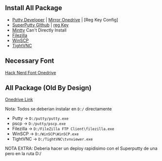 ## Install All Package
- [Putty Developer](https://www.chiark.greenend.org.uk/~sgtatham/putty/snapshot.html) | [Mirror Onedrive]() | [Reg Key Config]
- [SuperPutty GIthub](https://github.com/jimradford/superputty) | [reg Key](https://github.com/jimradford/superputty/blob/master/superputty_ssh.reg)
- [Mintty](https://github.com/mintty/mintty) Can't Directly Install
- [Filezilla](https://filezilla-project.org/download.php)
- [WinSCP](https://winscp.net/eng/download.php)
- [TightVNC](https://www.tightvnc.com/download.php)

## Necessary Font
[Hack Nerd Font Onedrive](https://duoccl0-my.sharepoint.com/:u:/g/personal/ga_zunigam_duocuc_cl/ETGOFo_ycvpItQnH4PewmbQB0CEr5d7r8hPh_48efEtefA?e=gAUlBX)

## All Package (Old By Design)
[Onedrive Link](https://duoccl0-my.sharepoint.com/:f:/g/personal/ga_zunigam_duocuc_cl/Eif8P141VxRIigBEcmuoysMBMYWtzUKAtgtfN3oWrNAoCw?e=MpMHi0)

Nota: Todos se deberian instalar en `D:/` directamente
- Putty -> `D:/putty/putty.exe`
- pscp -> `D:/putty/pscp.exe`
- Filezilla -> `D:/FileZilla FTP Client\filezilla.exe`
- WinSCP -> `D:/WinSCP\WinSCP.exe`
- TightVNC -> `D:/TightVNC\tvnviewer.exe`

NOTA EXTRA: Deberia hacer un deploy rapidisimo con el Superputty de una pero en la ruta D:/
